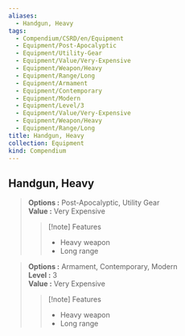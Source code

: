 ```yaml
---
aliases:
  - Handgun, Heavy
tags:
  - Compendium/CSRD/en/Equipment
  - Equipment/Post-Apocalyptic
  - Equipment/Utility-Gear
  - Equipment/Value/Very-Expensive
  - Equipment/Weapon/Heavy
  - Equipment/Range/Long
  - Equipment/Armament
  - Equipment/Contemporary
  - Equipment/Modern
  - Equipment/Level/3
  - Equipment/Value/Very-Expensive
  - Equipment/Weapon/Heavy
  - Equipment/Range/Long
title: Handgun, Heavy
collection: Equipment
kind: Compendium
---
```

## Handgun, Heavy  
  
>  
> **Options :** Post-Apocalyptic, Utility Gear  
> **Value :** Very Expensive  
>>[!note] Features  
>> - Heavy weapon  
>> - Long range  
  
>  
> **Options :** Armament, Contemporary, Modern  
> **Level :** 3  
> **Value :** Very Expensive  
>>[!note] Features  
>> - Heavy weapon  
>> - Long range
